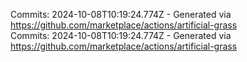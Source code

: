Commits: 2024-10-08T10:19:24.774Z - Generated via https://github.com/marketplace/actions/artificial-grass
<br>
Commits: 2024-10-08T10:19:24.774Z - Generated via https://github.com/marketplace/actions/artificial-grass
<br>
